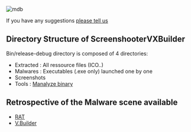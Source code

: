 ![mdb](https://user-images.githubusercontent.com/6315083/192282485-b77f3080-0b6b-4624-b85e-1c619cc2441a.png)

If you have any suggestions [please tell us](https://github.com/guillaC/MalShotDB/discussions/categories/malwares)

## Directory Structure of ScreenshooterVXBuilder
Bin/release-debug directory is composed of 4 directories:

- Extracted : All ressource files (ICO..)
- Malwares : Executables (.exe only) launched one by one
- Screenshots
- Tools : [Manalyze binary](https://manalyzer.org/)

## Retrospective of the Malware scene available

- [RAT](https://github.com/guillaC/MalShotDB/tree/main/Reports/RAT)
- [V.Builder](https://github.com/guillaC/MalShotDB/tree/main/Reports/VBuilder)

